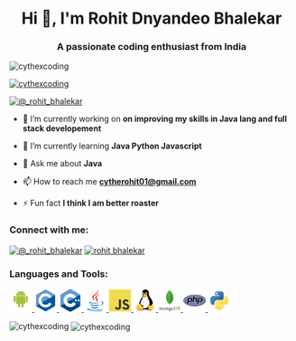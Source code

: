 <h1 align="center">Hi 👋, I'm Rohit Dnyandeo Bhalekar</h1>
<h3 align="center">A passionate coding enthusiast from India</h3>

<p align="left"> <img src="https://komarev.com/ghpvc/?username=cythexcoding&label=Profile%20views&color=0e75b6&style=flat" alt="cythexcoding" /> </p>

<p align="left"> <a href="https://github.com/ryo-ma/github-profile-trophy"><img src="https://github-profile-trophy.vercel.app/?username=cythexcoding" alt="cythexcoding" /></a> </p>

<p align="left"> <a href="https://twitter.com/@_rohit_bhalekar" target="blank"><img src="https://img.shields.io/twitter/follow/@_rohit_bhalekar?logo=twitter&style=for-the-badge" alt="@_rohit_bhalekar" /></a> </p>

- 🔭 I’m currently working on **on improving my skills in Java lang and full stack developement**

- 🌱 I’m currently learning **Java Python Javascript**

- 💬 Ask me about **Java**

- 📫 How to reach me **cytherohit01@gmail.com**

- ⚡ Fun fact **I think I am better roaster**

<h3 align="left">Connect with me:</h3>
<p align="left">
<a href="https://twitter.com/@_rohit_bhalekar" target="blank"><img align="center" src="https://raw.githubusercontent.com/rahuldkjain/github-profile-readme-generator/master/src/images/icons/Social/twitter.svg" alt="@_rohit_bhalekar" height="30" width="40" /></a>
<a href="https://linkedin.com/in/rohit bhalekar" target="blank"><img align="center" src="https://raw.githubusercontent.com/rahuldkjain/github-profile-readme-generator/master/src/images/icons/Social/linked-in-alt.svg" alt="rohit bhalekar" height="30" width="40" /></a>
</p>

<h3 align="left">Languages and Tools:</h3>
<p align="left"> <a href="https://developer.android.com" target="_blank" rel="noreferrer"> <img src="https://raw.githubusercontent.com/devicons/devicon/master/icons/android/android-original-wordmark.svg" alt="android" width="40" height="40"/> </a> <a href="https://www.cprogramming.com/" target="_blank" rel="noreferrer"> <img src="https://raw.githubusercontent.com/devicons/devicon/master/icons/c/c-original.svg" alt="c" width="40" height="40"/> </a> <a href="https://www.w3schools.com/cpp/" target="_blank" rel="noreferrer"> <img src="https://raw.githubusercontent.com/devicons/devicon/master/icons/cplusplus/cplusplus-original.svg" alt="cplusplus" width="40" height="40"/> </a> <a href="https://www.java.com" target="_blank" rel="noreferrer"> <img src="https://raw.githubusercontent.com/devicons/devicon/master/icons/java/java-original.svg" alt="java" width="40" height="40"/> </a> <a href="https://developer.mozilla.org/en-US/docs/Web/JavaScript" target="_blank" rel="noreferrer"> <img src="https://raw.githubusercontent.com/devicons/devicon/master/icons/javascript/javascript-original.svg" alt="javascript" width="40" height="40"/> </a> <a href="https://www.linux.org/" target="_blank" rel="noreferrer"> <img src="https://raw.githubusercontent.com/devicons/devicon/master/icons/linux/linux-original.svg" alt="linux" width="40" height="40"/> </a> <a href="https://www.mongodb.com/" target="_blank" rel="noreferrer"> <img src="https://raw.githubusercontent.com/devicons/devicon/master/icons/mongodb/mongodb-original-wordmark.svg" alt="mongodb" width="40" height="40"/> </a> <a href="https://www.php.net" target="_blank" rel="noreferrer"> <img src="https://raw.githubusercontent.com/devicons/devicon/master/icons/php/php-original.svg" alt="php" width="40" height="40"/> </a> <a href="https://www.python.org" target="_blank" rel="noreferrer"> <img src="https://raw.githubusercontent.com/devicons/devicon/master/icons/python/python-original.svg" alt="python" width="40" height="40"/> </a> </p>

<p><img align="left" src="https://github-readme-stats.vercel.app/api/top-langs?username=cythexcoding&show_icons=true&locale=en&layout=compact" alt="cythexcoding" /></p>

<p>&nbsp;<img align="center" src="https://github-readme-stats.vercel.app/api?username=cythexcoding&show_icons=true&locale=en" alt="cythexcoding" /></p>
